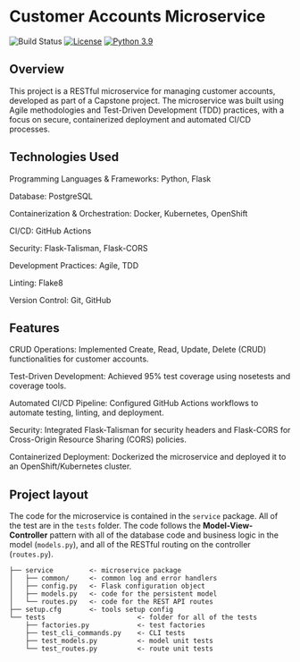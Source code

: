 # Customer Accounts Microservice
![Build Status](https://github.com/Christian-Hernandez-Box/devops-capstone-project/actions/workflows/ci-build.yaml/badge.svg)
[![License](https://img.shields.io/badge/License-Apache%202.0-blue.svg)](https://opensource.org/licenses/Apache-2.0)
[![Python 3.9](https://img.shields.io/badge/Python-3.9-green.svg)](https://shields.io/)

## Overview

This project is a RESTful microservice for managing customer accounts, developed as part of a Capstone project. The microservice was built using Agile methodologies and Test-Driven Development (TDD) practices, with a focus on secure, containerized deployment and automated CI/CD processes.

## Technologies Used

Programming Languages & Frameworks: Python, Flask

Database: PostgreSQL

Containerization & Orchestration: Docker, Kubernetes, OpenShift

CI/CD: GitHub Actions

Security: Flask-Talisman, Flask-CORS

Development Practices: Agile, TDD

Linting: Flake8

Version Control: Git, GitHub

## Features

CRUD Operations: Implemented Create, Read, Update, Delete (CRUD) functionalities for customer accounts.

Test-Driven Development: Achieved 95% test coverage using nosetests and coverage tools.

Automated CI/CD Pipeline: Configured GitHub Actions workflows to automate testing, linting, and deployment.

Security: Integrated Flask-Talisman for security headers and Flask-CORS for Cross-Origin Resource Sharing (CORS) policies.

Containerized Deployment: Dockerized the microservice and deployed it to an OpenShift/Kubernetes cluster.

## Project layout

The code for the microservice is contained in the `service` package. All of the test are in the `tests` folder. The code follows the **Model-View-Controller** pattern with all of the database code and business logic in the model (`models.py`), and all of the RESTful routing on the controller (`routes.py`).

```text
├── service         <- microservice package
│   ├── common/     <- common log and error handlers
│   ├── config.py   <- Flask configuration object
│   ├── models.py   <- code for the persistent model
│   └── routes.py   <- code for the REST API routes
├── setup.cfg       <- tools setup config
└── tests                       <- folder for all of the tests
    ├── factories.py            <- test factories
    ├── test_cli_commands.py    <- CLI tests
    ├── test_models.py          <- model unit tests
    └── test_routes.py          <- route unit tests
```
